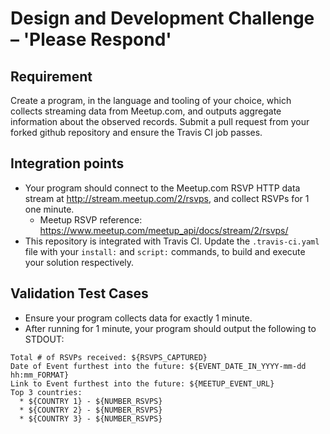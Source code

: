 # Design and Development Challenge – 'Please Respond'

## Requirement
Create a program, in the language and tooling of your choice, which collects streaming data from Meetup.com, and outputs aggregate information about the observed records. Submit a pull request from your forked github repository and ensure the Travis CI job passes.

## Integration points
* Your program should connect to the Meetup.com RSVP HTTP data stream at http://stream.meetup.com/2/rsvps, and collect RSVPs for 1 one minute.
  * Meetup RSVP reference: https://www.meetup.com/meetup_api/docs/stream/2/rsvps/
* This repository is integrated with Travis CI. Update the `.travis-ci.yaml` file with your `install:` and `script:` commands, to build and execute your solution respectively. 


## Validation Test Cases
* Ensure your program collects data for exactly 1 minute.
* After running for 1 minute, your program should output the following to STDOUT:
```
Total # of RSVPs received: ${RSVPS_CAPTURED}
Date of Event furthest into the future: ${EVENT_DATE_IN_YYYY-mm-dd hh:mm_FORMAT}
Link to Event furthest into the future: ${MEETUP_EVENT_URL}
Top 3 countries:
  * ${COUNTRY 1} - ${NUMBER_RSVPS} 
  * ${COUNTRY 2} - ${NUMBER_RSVPS} 
  * ${COUNTRY 3} - ${NUMBER_RSVPS} 
```

